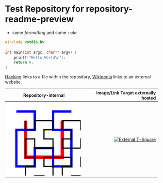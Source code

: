 # Test Repository for repository-readme-preview

* some _formatting_ and some `code`:

```C
#include <stdio.h>

int main(int argc, char** argv) {
	printf("Hello World\n");
	return 0;
}
```

[Hacking](Hacking.md) links to a file within the repository, [Wikipedia](https://wikipedia.org) links to an external website.

| Repository-internal          | Image/Link Target externally hosted                 |
| ---------------------------- | ---------------------:|
| [![Internal Hilbert Curve](img/hilbert.svg)](img/hilbert.svg "Internal Hilbert Curve") | [![External T-Square](https://upload.wikimedia.org/wikipedia/commons/c/cb/T-Square_fractal_%28evolution%29.png "External T-Square")](https://upload.wikimedia.org/wikipedia/commons/c/cb/T-Square_fractal_%28evolution%29.png)        | right                 |
